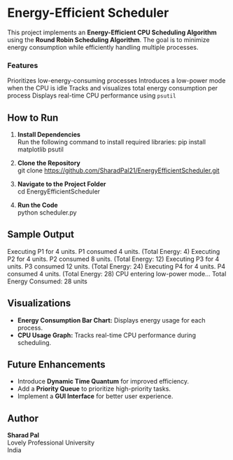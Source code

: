 # Energy-Efficient Scheduler
This project implements an **Energy-Efficient CPU Scheduling Algorithm** using the **Round Robin Scheduling Algorithm**.
The goal is to minimize energy consumption while efficiently handling multiple processes.

### Features
Prioritizes low-energy-consuming processes
Introduces a low-power mode when the CPU is idle
Tracks and visualizes total energy consumption per process
Displays real-time CPU performance using `psutil`

## How to Run
1. **Install Dependencies**  
   Run the following command to install required libraries: pip install matplotlib psutil

2. **Clone the Repository**  
git clone https://github.com/SharadPal21/EnergyEfficientScheduler.git

3. **Navigate to the Project Folder**  
cd EnergyEfficientScheduler

4. **Run the Code**  
python scheduler.py

## Sample Output
Executing P1 for 4 units.
P1 consumed 4 units. (Total Energy: 4)
Executing P2 for 4 units.
P2 consumed 8 units. (Total Energy: 12)
Executing P3 for 4 units.
P3 consumed 12 units. (Total Energy: 24)
Executing P4 for 4 units.
P4 consumed 4 units. (Total Energy: 28)
CPU entering low-power mode...
Total Energy Consumed: 28 units

## Visualizations
- **Energy Consumption Bar Chart:** Displays energy usage for each process.  
- **CPU Usage Graph:** Tracks real-time CPU performance during scheduling.  

## Future Enhancements
- Introduce **Dynamic Time Quantum** for improved efficiency.  
- Add a **Priority Queue** to prioritize high-priority tasks.  
- Implement a **GUI Interface** for better user experience.  

## Author
**Sharad Pal**  
Lovely Professional University  
India
